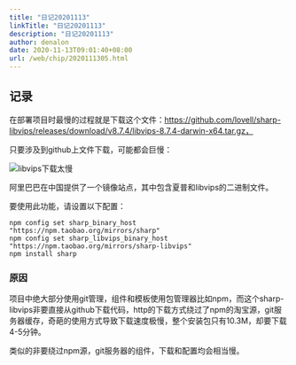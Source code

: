 ```yaml
---
title: "日记20201113"
linkTitle: "日记20201113"
description: "日记20201113"
author: denalon
date: 2020-11-13T09:01:40+08:00
url: /web/chip/2020111305.html
---
```


## 记录

在部署项目时最慢的过程就是下载这个文件：https://github.com/lovell/sharp-libvips/releases/download/v8.7.4/libvips-8.7.4-darwin-x64.tar.gz，

只要涉及到github上文件下载，可能都会巨慢：


![libvips下载太慢](https://base.oribos.city/images/2020/11/20201113142123.png)


阿里巴巴在中国提供了一个镜像站点，其中包含夏普和libvips的二进制文件。

要使用此功能，请设置以下配置：

```
npm config set sharp_binary_host "https://npm.taobao.org/mirrors/sharp"
npm config set sharp_libvips_binary_host "https://npm.taobao.org/mirrors/sharp-libvips"
npm install sharp

```

### 原因

项目中绝大部分使用git管理，组件和模板使用包管理器比如npm，而这个sharp-libvips非要直接从github下载代码，http的下载方式绕过了npm的淘宝源，git服务器缓存，奇葩的使用方式导致下载速度极慢，整个安装包只有10.3M，却要下载4-5分钟。

类似的非要绕过npm源，git服务器的组件，下载和配置均会相当慢。